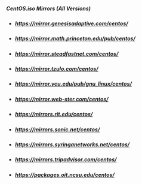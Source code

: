 <h5>CentOS.iso Mirrors (All Versions)</h5>
<ul>
<li><h5><a href="https://mirror.genesisadaptive.com/centos/">https://mirror.genesisadaptive.com/centos/</a></h5></li>
<li><h5><a href="https://mirror.math.princeton.edu/pub/centos/">https://mirror.math.princeton.edu/pub/centos/</a></h5></li>
<li><h5><a href="https://mirror.steadfastnet.com/centos/">https://mirror.steadfastnet.com/centos/</a></h5></li>
<li><h5><a href="https://mirror.tzulo.com/centos/">https://mirror.tzulo.com/centos/</a></h5></li>
<li><h5><a href="https://mirror.vcu.edu/pub/gnu_linux/centos/">https://mirror.vcu.edu/pub/gnu_linux/centos/</a></h5></li>
<li><h5><a href="https://mirror.web-ster.com/centos/">https://mirror.web-ster.com/centos/</a></h5></li>
<li><h5><a href="https://mirrors.rit.edu/centos/">https://mirrors.rit.edu/centos/</a></h5></li>
<li><h5><a href="https://mirrors.sonic.net/centos/">https://mirrors.sonic.net/centos/</a></h5></li>
<li><h5><a href="https://mirrors.syringanetworks.net/centos/">https://mirrors.syringanetworks.net/centos/</a></h5></li>
<li><h5><a href="https://mirrors.tripadvisor.com/centos/">https://mirrors.tripadvisor.com/centos/</a></h5></li>
<li><h5><a href="https://packages.oit.ncsu.edu/centos/">https://packages.oit.ncsu.edu/centos/</a></h5></li>
</ul>